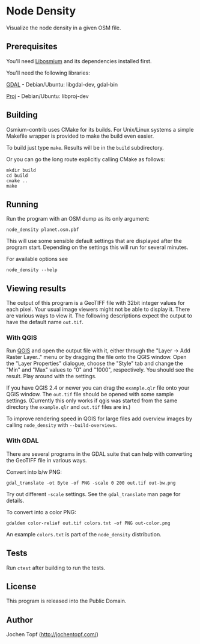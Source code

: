 
# Node Density

Visualize the node density in a given OSM file.


## Prerequisites

You'll need [Libosmium](http://osmcode.org/libosmium) and its dependencies
installed first.

You'll need the following libraries:

[GDAL](http://www.gdal.org/) - Debian/Ubuntu: libgdal-dev, gdal-bin

[Proj](http://trac.osgeo.org/proj/) - Debian/Ubuntu: libproj-dev


## Building

Osmium-contrib uses CMake for its builds. For Unix/Linux systems a simple
Makefile wrapper is provided to make the build even easier.

To build just type `make`. Results will be in the `build` subdirectory.

Or you can go the long route explicitly calling CMake as follows:

    mkdir build
    cd build
    cmake ..
    make


## Running

Run the program with an OSM dump as its only argument:

    node_density planet.osm.pbf

This will use some sensible default settings that are displayed after the
program start. Depending on the settings this will run for several minutes.

For available options see

    node_density --help


## Viewing results

The output of this program is a GeoTIFF file with 32bit integer values for each
pixel. Your usual image viewers might not be able to display it. There are
various ways to view it. The following descriptions expect the output to have
the default name `out.tif`.

### With QGIS

Run [QGIS](http://qgis.org/) and open the output file with it, either through
the "Layer -> Add Raster Layer.." menu or by dragging the file onto the QGIS
window. Open the "Layer Properties" dialogue, choose the "Style" tab and change
the "Min" and "Max" values to "0" and "1000", respectively. You should see the
result. Play around with the settings.

If you have QGIS 2.4 or newer you can drag the `example.qlr` file onto your
QGIS window. The `out.tif` file should be opened with some sample settings.
(Currently this only works if qgis was started from the same directory the
`example.qlr` and `out.tif` files are in.)

To improve rendering speed in QGIS for large files add overview images by
calling `node_density` with `--build-overviews`.


### With GDAL

There are several programs in the GDAL suite that can help with converting
the GeoTIFF file in various ways.

Convert into b/w PNG:

```
gdal_translate -ot Byte -of PNG -scale 0 200 out.tif out-bw.png
```

Try out different `-scale` settings. See the `gdal_translate` man page for
details.

To convert into a color PNG:

```
gdaldem color-relief out.tif colors.txt -of PNG out-color.png
```

An example `colors.txt` is part of the `node_density` distribution.


## Tests

Run `ctest` after building to run the tests.


## License

This program is released into the Public Domain.


## Author

Jochen Topf (http://jochentopf.com/)


